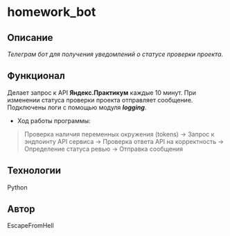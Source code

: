 # homework_bot
## Описание 
*Телеграм бот для получения уведомлений о статусе проверки проекта.*
## Функционал
Делает запрос к API **Яндекс.Практикум** каждые 10 минут. При изменении статуса проверки проекта отправляет сообщение. Подключены логи с помощью модуля ___logging___. 
- Ход работы программы: 
> Проверка наличия переменных окружения (tokens) →
> Запрос к эндпоинту API сервиса →
> Проверка ответа API на корректность →
> Определение статуса ревью →
> Отправка сообщения
## Технологии 
Python
## Автор 
EscapeFromHell
